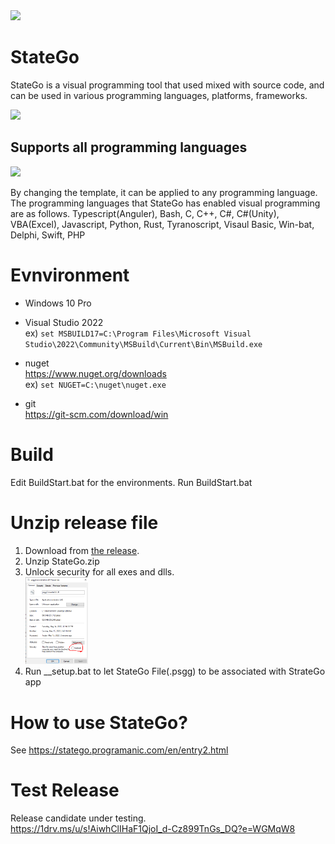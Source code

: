 <img src=https://statego.programanic.com/img/header.jpg width=700px />

# StateGo 

StateGo is a visual programming tool that used mixed with source code, and can be used in various programming languages, platforms, frameworks.
 
<img src=https://statego.programanic.com/images/banner.png width=600px /> 
 
## Supports all programming languages 

<img src=https://statego.programanic.com/images/langs190504.png width=500px />
 
By changing the template, it can be applied to any programming language.
The programming languages that StateGo has enabled visual programming are as follows.
Typescript(Anguler), Bash, C, C++, C#, C#(Unity), VBA(Excel), Javascript, Python, Rust, Tyranoscript, Visaul Basic, Win-bat, Delphi, Swift, PHP 
 
# Evnvironment

- Windows 10 Pro

- Visual Studio 2022  
ex) ```set MSBUILD17=C:\Program Files\Microsoft Visual Studio\2022\Community\MSBuild\Current\Bin\MSBuild.exe```

- nuget  
   https://www.nuget.org/downloads  
ex) ```set NUGET=C:\nuget\nuget.exe```

- git  
   https://git-scm.com/download/win

# Build

Edit BuildStart.bat for the environments.
Run BuildStart.bat

# Unzip release file

1. Download from [the release](https://github.com/NNNIC/statego/tags).
2. Unzip StateGo.zip  
4. Unlock security for all exes and dlls.  
<a href=./wiki/unlock.png ><img src=./wiki/unlock.png width=100 /></a>
5. Run __setup.bat to let StateGo File(.psgg) to be associated with StrateGo app

# How to use StateGo?

See https://statego.programanic.com/en/entry2.html

# Test Release  

Release candidate under testing.  
https://1drv.ms/u/s!AiwhClIHaF1QjoI_d-Cz899TnGs_DQ?e=WGMqW8
